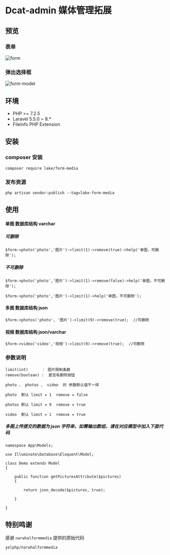 # Dcat-admin 媒体管理拓展


## 预览

### 表单
![form](https://user-images.githubusercontent.com/24578855/100129072-03f43f00-2ebc-11eb-8fec-b2e0d03e26bb.jpg)

### 弹出选择框
![form-model](https://user-images.githubusercontent.com/24578855/100129077-06569900-2ebc-11eb-85ed-5320ba568b7b.jpg)


## 环境
 - PHP >= 7.2.5
 - Laravel 5.5.0 ~ 8.*
 - Fileinfo PHP Extension


## 安装

### composer 安装

```
composer require lake/form-media
```

### 发布资源

```
php artisan vendor:publish --tag=lake-form-media
```

## 使用

#### 单图 数据库结构 varchar

##### 可删除

```
$form->photo('photo','图片')->limit(1)->remove(true)->help('单图，可删除');
```

##### 不可删除

```
$form->photo('photo','图片')->limit(1)->remove(false)->help('单图，不可删除');

$form->photo('photo','图片')->limit(1)->help('单图，不可删除');
```

#### 多图 数据库结构 json

```
$form->photos('photo', '图片')->limit(9)->remove(true);  //可删除
```

#### 视频 数据库结构 json/varchar

```
$form->video('video','视频')->limit(9)->remove(true);  //可删除

```

### 参数说明
```
limit(int)      ： 图片限制条数
remove(boolean) :  是否有删除按钮   

photo 、 photos 、 video  的 参数默认值不一样

photo  默认 limit = 1  remove = false

photos 默认 limit = 9  remove = true

video  默认 limit = 1  remove = true
```


##### 多图上传提交的数据为 json 字符串，如需输出数组，请在对应模型中加入下面代码
```
namespace App\Models;

use Illuminate\Database\Eloquent\Model;

class Demo extends Model
{
    
    public function getPicturesAttribute($pictures)
    {

        return json_decode($pictures, true);

    }

}
```

## 特别鸣谢

感谢 `narwhalformmedia` 提供的原始代码
```
yelphp/narwhalformmedia
```
